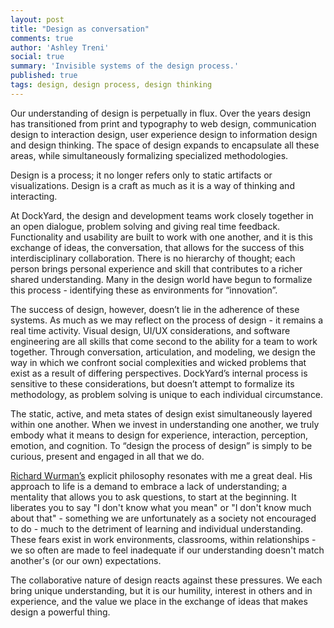 ```yaml
---
layout: post
title: "Design as conversation"
comments: true
author: 'Ashley Treni'
social: true
summary: 'Invisible systems of the design process.'
published: true
tags: design, design process, design thinking
---
```


Our understanding of design is perpetually in flux. Over the years design has transitioned from print and typography to web design, communication design to interaction design, user experience design to information design and design thinking. The space of design expands to encapsulate all these areas, while simultaneously formalizing specialized methodologies.

Design is a process; it no longer refers only to static artifacts or visualizations. Design is a craft as much as it is a way of thinking and interacting.

At DockYard, the design and development teams work closely together in an open dialogue, problem solving and giving real time feedback. Functionality and usability are built to work with one another, and it is this exchange of ideas, the conversation, that allows for the success of this interdisciplinary collaboration. There is no hierarchy of thought; each person brings personal experience and skill that contributes to a richer shared understanding. Many in the design world have begun to formalize this process - identifying these as environments for “innovation”.

The success of design, however, doesn’t lie in the adherence of these systems. As much as we may reflect on the process of design - it remains a real time activity. Visual design, UI/UX considerations, and software engineering are all skills that come second to the ability for a team to work together. Through conversation, articulation, and modeling, we design the way in which we confront social complexities and wicked problems that exist as a result of differing perspectives. DockYard’s internal process is sensitive to these considerations, but doesn’t attempt to formalize its methodology, as problem solving is unique to each individual circumstance.

The static, active, and meta states of design exist simultaneously layered within one another. When we invest in understanding one another, we truly embody what it means to design for experience, interaction, perception, emotion, and cognition. To “design the process of design” is simply to be curious, present and engaged in all that we do.

[Richard Wurman’s](http://www.northeastern.edu/camd/artdesign/people/richard-saul-wurman/) explicit philosophy resonates with me a great deal. His approach to life is a demand to embrace a lack of understanding; a mentality that allows you to ask questions, to start at the beginning. It liberates you to say "I don't know what you mean" or "I don't know much about that" - something we are unfortunately as a society not encouraged to do - much to the detriment of learning and individual understanding. These fears exist in work environments, classrooms, within relationships - we so often are made to feel inadequate if our understanding doesn't match another's (or our own) expectations.

The collaborative nature of design reacts against these pressures. We each bring unique understanding, but it is our humility, interest in others and in experience, and the value we place in the exchange of ideas that makes design a powerful thing.